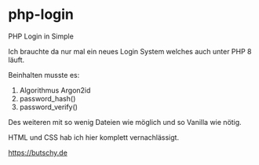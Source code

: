 # php-login
PHP Login in Simple

Ich brauchte da nur mal ein neues Login System welches auch unter PHP 8 läuft.

Beinhalten musste es:
1. Algorithmus Argon2id
2. password_hash()
3. password_verify()

Des weiteren mit so wenig Dateien wie möglich und so Vanilla wie nötig.

HTML und CSS hab ich hier komplett vernachlässigt.

https://butschy.de
